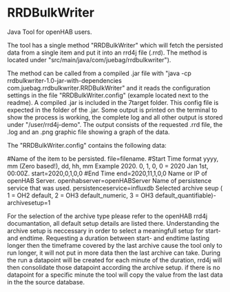 RRDBulkWriter
=====

Java Tool for openHAB users.

The tool has a single method "RRDBulkWriter" which will fetch the persisted data from a single item and put it into an rrd4j file (.rrd).
The method is located under "src/main/java/com/juebag/rrdbulkwriter").

The method can be called from a compiled .jar file with "java -cp rrdbulkwriter-1.0-jar-with-dependencies com.juebag.rrdbulkwriter.RRDBulkWriter" and it reads the configuration settings in the file "RRDBulkWriter.config" (example located next to the readme). 
A compiled .jar is included in the 7target folder.
This config file is expected in the folder of the .jar.
Some output is printed on the terminal to show the process is working, the complete log and all other output is stored under "/user/rrd4j-demo".
The output consists of the requested <itemname>.rrd file, the <itemname>.log and an <itemname>.png graphic file showing a graph of the data.

The "RRDBulkWriter.config" contains the following data:

#Name of the item to be persisted.
file=filename.
#Start Time format yyyy, mm (Zero based!), dd, hh, mm  Example 2020. 0, 1, 0, 0 = 2020 Jan 1st, 00:00Z.
start=2020,0,1,0,0
#End Time
end=2020,11,1,0,0
Name or IP of openHAB Server.
openhabserver=openHABServer
Name of persistence service that was used.
persistenceservice=influxdb
Selected archive seup ( 1 = OH2 default, 2 = OH3 default_numeric, 3 = OH3 default_quantifiable)-
archivesetup=1

For the selection of the archive type please refer to the openHAB rrd4j documantation, all default setup details are listed there.
Understanding the archive setup is neccessary in order to select a meaningfull setup for start- and endtime. 
Requesting a duration between start- and endtime lasting longer then the timeframe covered by the last archive cause the tool only to run longer, it will not put in more data then the last archive can take.
During the run a datapoint will be created for each minute of the duration, rrd4j will then consolidate those datapoint according the archive setup. if there is no datapoint for a specific minute the tool will copy the value from the last data in the the source database.


